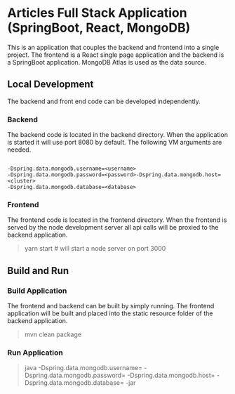 # Articles Full Stack Application (SpringBoot, React, MongoDB)
This is an application that couples the backend and frontend into a single project. The frontend is a React single page 
application and the backend is a SpringBoot application. MongoDB Atlas is used as the data source.

## Local Development
The backend and front end code can be developed independently.
### Backend
The backend code is located in the backend directory. When the application is started it will use port 8080 by default.
The following VM arguments are needed.
```

-Dspring.data.mongodb.username=<username>
-Dspring.data.mongodb.password=<password>-Dspring.data.mongodb.host=<cluster>
-Dspring.data.mongodb.database=<database>

```

### Frontend
The frontend code is located in the frontend directory. When the frontend is served by the node development server all
api calls will be proxied to the backend application.
> yarn start # will start a node server on port 3000

## Build and Run
### Build Application
The frontend and backend can be built by simply running. The frontend application will be built and placed into the
static resource folder of the backend application.
> mvn clean package

### Run Application
> java -Dspring.data.mongodb.username=<username> -Dspring.data.mongodb.password=<password> -Dspring.data.mongodb.host=<cluster> -Dspring.data.mongodb.database=<database> -jar <path to jar>
